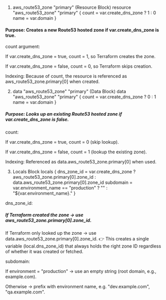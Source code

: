 1. aws_route53_zone "primary" (Resource Block)
resource "aws_route53_zone" "primary" {
  count = var.create_dns_zone ? 1 : 0
  name  = var.domain
}


#### Purpose: Creates a new Route53 hosted zone if var.create_dns_zone is true.

count argument:

If var.create_dns_zone = true, count = 1, so Terraform creates the zone.

If var.create_dns_zone = false, count = 0, so Terraform skips creation.

Indexing: Because of count, the resource is referenced as aws_route53_zone.primary[0] when created.

2. data "aws_route53_zone" "primary" (Data Block)
data "aws_route53_zone" "primary" {
  count = var.create_dns_zone ? 0 : 1
  name  = var.domain
}


##### Purpose: Looks up an existing Route53 hosted zone if var.create_dns_zone is false.

count:

If var.create_dns_zone = true, count = 0 (skip lookup).

If var.create_dns_zone = false, count = 1 (lookup the existing zone).

Indexing: Referenced as data.aws_route53_zone.primary[0] when used.

3. Locals Block
locals {
  dns_zone_id = var.create_dns_zone ? aws_route53_zone.primary[0].zone_id : data.aws_route53_zone.primary[0].zone_id
  subdomain   = var.environment_name == "production" ? "" : "${var.environment_name}."
}


dns_zone_id:

##### If Terraform created the zone → use aws_route53_zone.primary[0].zone_id.

If Terraform only looked up the zone → use data.aws_route53_zone.primary[0].zone_id.
👉 This creates a single variable (local.dns_zone_id) that always holds the right zone ID regardless of whether it was created or fetched.

subdomain:

If environment = "production" → use an empty string (root domain, e.g., example.com).

Otherwise → prefix with environment name, e.g. "dev.example.com", "qa.example.com".